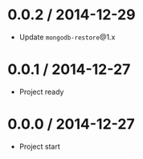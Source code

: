 0.0.2 / 2014-12-29
==================

  * Update `mongodb-restore`@1.x

0.0.1 / 2014-12-27
==================

  * Project ready

0.0.0 / 2014-12-27
==================

  * Project start
